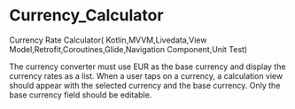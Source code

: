 # Currency_Calculator
Currency Rate Calculator( Kotlin,MVVM,Livedata,View Model,Retrofit,Coroutines,Glide,Navigation Component,Unit Test)

The currency converter must use EUR as the base currency and display the currency rates as a list. 
When a user taps on a currency, a calculation view should appear with the selected currency and the base currency.
Only the base currency field should be editable.


